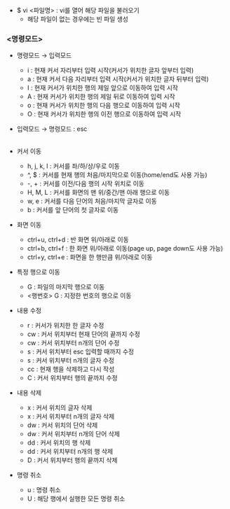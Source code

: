 <!-- <br></br> : 한 줄 띄우기 필요할 때 복사해서 사용--> 
* $ vi <파일명> : vi를 열어 해당 파일을 불러오기
  * 해당 파일이 없는 경우에는 빈 파일 생성

### <명령모드>
* 명령모드 → 입력모드
  * i : 현재 커서 자리부터 입력 시작(커서가 위치한 글자 앞부터 입력)
  * a : 현재 커서 다음 자리부터 입력 시작(커서가 위치한 글자 뒤부터 입력)
  * I : 현재 커서가 위치한 행의 제일 앞으로 이동하여 입력 시작
  * A : 현재 커서가 위치한 행의 제일 뒤로 이동하여 입력 시작
  * o : 현재 커서가 위치한 행의 다음 행으로 이동하여 입력 시작
  * O : 현재 커서가 위치한 행의 이전 행으로 이동하여 입력 시작
* 입력모드 → 명령모드 : esc<br></br>

* 커서 이동
  * h, j, k, l : 커서를 좌/하/상/우로 이동
  * ^, $ : 커서를 현재 행의 처음/마지막으로 이동(home/end도 사용 가능)
  * -, + : 커서를 이전/다음 행의 시작 위치로 이동
  * H, M, L : 커서를 화면의 맨 위/중간/맨 아래 행으로 이동
  * w, e : 커서를 다음 단어의 처음/마지막 글자로 이동
  * b : 커서를 앞 단어의 첫 글자로 이동
 
* 화면 이동
  * ctrl+u, ctrl+d : 반 화면 위/아래로 이동
  * ctrl+b, ctrl+f : 한 화면 위/아래로 이동(page up, page down도 사용 가능)
  * ctrl+y, ctrl+e : 화면을 한 행만큼 위/아래로 이동

* 특정 행으로 이동
  * G : 파일의 마지막 행으로 이동
  * <행번호> G : 지정한 번호의 행으로 이동

* 내용 수정
  * r : 커서가 위치한 한 글자 수정
  * cw : 커서 위치부터 현재 단어의 끝까지 수정
  * <n>cw : 커서 위치부터 n개의 단어 수정
  * s : 커서 위치부터 esc 입력할 때까지 수정
  * <n>s : 커서 위치부터 n개의 글자 수정
  * cc : 현재 행을 삭제하고 다시 작성
  * C : 커서 위치부터 행의 끝까지 수정

* 내용 삭제
  * x : 커서 위치의 글자 삭제
  * <n>x : 커서 위치부터 n개의 글자 삭제
  * dw : 커서  위치의 단어 삭제
  * <n>dw : 커서 위치부터 n개의 단어 삭제
  * dd : 커서 위치의 행 삭제
  * <n>dd : 커서 위치부터 n개의 행 삭제
  * D : 커서 위치부터 행의 끝까지 삭제

* 명령 취소
  * u : 명령 취소
  * U : 해당 행에서 실행한 모든 명령 취소
